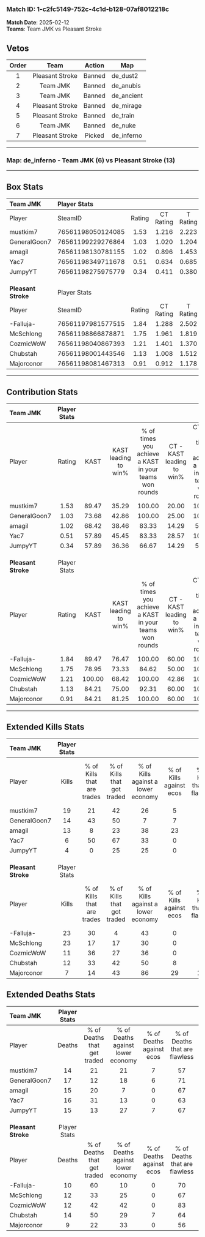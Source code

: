### Match ID: 1-c2fc5149-752c-4c1d-b128-07af8012218c  
**Match Date**: 2025-02-12  
**Teams**: Team JMK vs Pleasant Stroke  

## Vetos  

| Order | Team | Action | Map |
| :---: | :--: | :----: | --- |
| 1 | Pleasant Stroke | Banned | de_dust2 |
| 2 | Team JMK | Banned | de_anubis |
| 3 | Team JMK | Banned | de_ancient |
| 4 | Pleasant Stroke | Banned | de_mirage |
| 5 | Pleasant Stroke | Banned | de_train |
| 6 | Team JMK | Banned | de_nuke |
| 7 | Pleasant Stroke | Picked | de_inferno |

---  

### **Map**: de_inferno - Team JMK (6) vs Pleasant Stroke (13)  
---  

## Box Stats  

| **Team JMK**        | Player Stats      |        |           |          |        |       |       |         |        |      |     |
| :- | :- | :-: | :-: | :-: | :-: | :-: | :-: | :-: | :-: | :-: | :-: |
| Player              | SteamID           | Rating | CT Rating | T Rating |  KAST  |  ADR  | Kills | Assists | Deaths | K/D  | HS% |
| mustkim7            | 76561198050124085 |  1.53  |   1.216   |  2.223   | 89.47  | 101.1 |  19   |    4    |   14   | 1.36 | 57  |
| GeneralGoon7        | 76561199229276864 |  1.03  |   1.020   |  1.204   | 73.68  | 76.5  |  14   |    5    |   17   | 0.82 | 42  |
| amagil              | 76561198130781155 |  1.02  |   0.896   |  1.453   | 68.42  | 84.3  |  13   |    3    |   15   | 0.87 | 46  |
| Yac7                | 76561198349711678 |  0.51  |   0.634   |  0.685   | 57.89  | 51.6  |   6   |    7    |   16   | 0.38 | 33  |
| JumpyYT             | 76561198275975779 |  0.34  |   0.411   |  0.380   | 57.89  | 26.7  |   4   |    2    |   15   | 0.27 | 50  |
|                     |                   |        |           |          |        |       |       |         |        |      |     |
|                     |                   |        |           |          |        |       |       |         |        |      |     |
|                     |                   |        |           |          |        |       |       |         |        |      |     |
| **Pleasant Stroke** | Player Stats      |        |           |          |        |       |       |         |        |      |     |
| Player              | SteamID           | Rating | CT Rating | T Rating |  KAST  |  ADR  | Kills | Assists | Deaths | K/D  | HS% |
| -Falluja-           | 76561197981577515 |  1.84  |   1.288   |  2.502   | 89.47  | 108.0 |  23   |    2    |   10   | 2.30 | 34  |
| McSchlong           | 76561198866878871 |  1.75  |   1.961   |  1.819   | 78.95  | 121.3 |  23   |    3    |   12   | 1.92 | 56  |
| CozmicWoW           | 76561198040867393 |  1.21  |   1.401   |  1.370   | 100.00 | 69.7  |  11   |    7    |   12   | 0.92 | 54  |
| Chubstah            | 76561198001443546 |  1.13  |   1.008   |  1.512   | 84.21  | 76.8  |  12   |   10    |   14   | 0.86 | 66  |
| Majorconor          | 76561198081467313 |  0.91  |   0.912   |  1.178   | 84.21  | 46.8  |   7   |    4    |   9    | 0.78 | 28  |
---  

## Contribution Stats  

| **Team JMK**        | Player Stats |        |                      |                                                        |                           |                                                             |                          |                                                            |
| :- | :-: | :-: | :-: | :-: | :-: | :-: | :-: | :-: |
| Player              |    Rating    |  KAST  | KAST leading to win% | % of times you achieve a KAST in your teams won rounds | CT - KAST leading to win% | CT - % of times you achieve a KAST in your teams won rounds | T - KAST leading to win% | T - % of times you achieve a KAST in your teams won rounds |
| mustkim7            |     1.53     | 89.47  |        35.29         |                         100.00                         |           20.00           |                           100.00                            |          57.14           |                           100.00                           |
| GeneralGoon7        |     1.03     | 73.68  |        42.86         |                         100.00                         |           25.00           |                           100.00                            |          66.67           |                           100.00                           |
| amagil              |     1.02     | 68.42  |        38.46         |                         83.33                          |           14.29           |                            50.00                            |          66.67           |                           100.00                           |
| Yac7                |     0.51     | 57.89  |        45.45         |                         83.33                          |           28.57           |                           100.00                            |          75.00           |                           75.00                            |
| JumpyYT             |     0.34     | 57.89  |        36.36         |                         66.67                          |           14.29           |                            50.00                            |          75.00           |                           75.00                            |
|                     |              |        |                      |                                                        |                           |                                                             |                          |                                                            |
|                     |              |        |                      |                                                        |                           |                                                             |                          |                                                            |
|                     |              |        |                      |                                                        |                           |                                                             |                          |                                                            |
| **Pleasant Stroke** | Player Stats |        |                      |                                                        |                           |                                                             |                          |                                                            |
| Player              |    Rating    |  KAST  | KAST leading to win% | % of times you achieve a KAST in your teams won rounds | CT - KAST leading to win% | CT - % of times you achieve a KAST in your teams won rounds | T - KAST leading to win% | T - % of times you achieve a KAST in your teams won rounds |
| -Falluja-           |     1.84     | 89.47  |        76.47         |                         100.00                         |           60.00           |                           100.00                            |          83.33           |                           100.00                           |
| McSchlong           |     1.75     | 78.95  |        73.33         |                         84.62                          |           50.00           |                           100.00                            |          88.89           |                           80.00                            |
| CozmicWoW           |     1.21     | 100.00 |        68.42         |                         100.00                         |           42.86           |                           100.00                            |          83.33           |                           100.00                           |
| Chubstah            |     1.13     | 84.21  |        75.00         |                         92.31                          |           60.00           |                           100.00                            |          81.82           |                           90.00                            |
| Majorconor          |     0.91     | 84.21  |        81.25         |                         100.00                         |           60.00           |                           100.00                            |          90.91           |                           100.00                           |
---  

## Extended Kills Stats  

| **Team JMK**        | Player Stats |                            |                            |                                    |                         |                              |                                 |                                       |                    |           |
| :- | :-: | :-: | :-: | :-: | :-: | :-: | :-: | :-: | :-: | :-: |
| Player              |    Kills     | % of Kills that are trades | % of Kills that got traded | % of Kills against a lower economy | % of Kills against ecos | % of Kills that are flawless | % of Kills that are close duels | % of Kills that are assisted by flash | Pistol Round Kills | AWP Kills |
| mustkim7            |      19      |             21             |             42             |                 26                 |            5            |              79              |               11                |                   0                   |         0          |     2     |
| GeneralGoon7        |      14      |             43             |             50             |                 7                  |            7            |              57              |               14                |                   0                   |         2          |     2     |
| amagil              |      13      |             8              |             23             |                 38                 |           23            |              77              |                0                |                   0                   |         4          |     2     |
| Yac7                |      6       |             50             |             67             |                 33                 |            0            |              67              |                0                |                   0                   |         1          |     1     |
| JumpyYT             |      4       |             0              |             25             |                 25                 |            0            |              50              |               25                |                   0                   |         0          |     0     |
|                     |              |                            |                            |                                    |                         |                              |                                 |                                       |                    |           |
|                     |              |                            |                            |                                    |                         |                              |                                 |                                       |                    |           |
|                     |              |                            |                            |                                    |                         |                              |                                 |                                       |                    |           |
| **Pleasant Stroke** | Player Stats |                            |                            |                                    |                         |                              |                                 |                                       |                    |           |
| Player              |    Kills     | % of Kills that are trades | % of Kills that got traded | % of Kills against a lower economy | % of Kills against ecos | % of Kills that are flawless | % of Kills that are close duels | % of Kills that are assisted by flash | Pistol Round Kills | AWP Kills |
| -Falluja-           |      23      |             30             |             4              |                 43                 |            0            |              39              |                9                |                   4                   |         0          |     4     |
| McSchlong           |      23      |             17             |             17             |                 30                 |            0            |              74              |               13                |                   4                   |         4          |     0     |
| CozmicWoW           |      11      |             36             |             27             |                 36                 |            0            |              73              |                0                |                   0                   |         0          |     1     |
| Chubstah            |      12      |             33             |             42             |                 50                 |            8            |              67              |                8                |                  17                   |         0          |     2     |
| Majorconor          |      7       |             14             |             43             |                 86                 |           29            |             100              |                0                |                   0                   |         3          |     0     |
## Extended Deaths Stats  

| **Team JMK**        | Player Stats |                             |                                   |                          |                               |                            |                           |               |
| :- | :-: | :-: | :-: | :-: | :-: | :-: | :-: | :-: |
| Player              |    Deaths    | % of Deaths that get traded | % of Deaths against lower economy | % of Deaths against ecos | % of Deaths that are flawless | % of Deaths that are close | % of Deaths while blinded | Deaths to AWP |
| mustkim7            |      14      |             21              |                21                 |            7             |              57               |             7              |             0             |       1       |
| GeneralGoon7        |      17      |             12              |                18                 |            6             |              71               |             6              |             0             |       1       |
| amagil              |      15      |             20              |                 7                 |            0             |              67               |             20             |            13             |       2       |
| Yac7                |      16      |             31              |                13                 |            0             |              63               |             0              |             6             |       1       |
| JumpyYT             |      15      |             13              |                27                 |            7             |              67               |             7              |             7             |       2       |
|                     |              |                             |                                   |                          |                               |                            |                           |               |
|                     |              |                             |                                   |                          |                               |                            |                           |               |
|                     |              |                             |                                   |                          |                               |                            |                           |               |
| **Pleasant Stroke** | Player Stats |                             |                                   |                          |                               |                            |                           |               |
| Player              |    Deaths    | % of Deaths that get traded | % of Deaths against lower economy | % of Deaths against ecos | % of Deaths that are flawless | % of Deaths that are close | % of Deaths while blinded | Deaths to AWP |
| -Falluja-           |      10      |             60              |                10                 |            0             |              70               |             20             |             0             |       1       |
| McSchlong           |      12      |             33              |                25                 |            0             |              67               |             8              |             0             |       2       |
| CozmicWoW           |      12      |             42              |                42                 |            0             |              83               |             8              |             0             |       1       |
| Chubstah            |      14      |             50              |                29                 |            7             |              64               |             7              |             0             |       1       |
| Majorconor          |      9       |             22              |                33                 |            0             |              56               |             0              |             0             |       2       |
